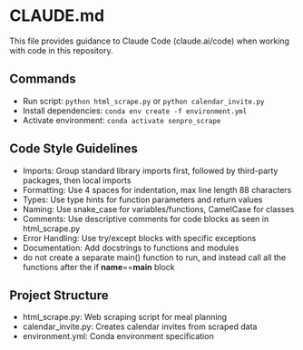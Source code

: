 # CLAUDE.md

This file provides guidance to Claude Code (claude.ai/code) when working with code in this repository.

## Commands
- Run script: `python html_scrape.py` or `python calendar_invite.py`
- Install dependencies: `conda env create -f environment.yml`
- Activate environment: `conda activate senpro_scrape`

## Code Style Guidelines
- Imports: Group standard library imports first, followed by third-party packages, then local imports
- Formatting: Use 4 spaces for indentation, max line length 88 characters
- Types: Use type hints for function parameters and return values
- Naming: Use snake_case for variables/functions, CamelCase for classes
- Comments: Use descriptive comments for code blocks as seen in html_scrape.py
- Error Handling: Use try/except blocks with specific exceptions
- Documentation: Add docstrings to functions and modules
- do not create a separate main() function to run, and instead call all the
  functions after the if __name__==__main__ block

## Project Structure
- html_scrape.py: Web scraping script for meal planning
- calendar_invite.py: Creates calendar invites from scraped data
- environment.yml: Conda environment specification
